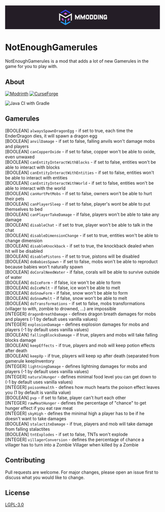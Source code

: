 [![MModding](https://raw.githubusercontent.com/MModding/mmodding.github.io/main/assets/mmodding_dark_banner.png)](https://discord.gg/2Sr83HJpD3)

# NotEnoughGamerules #

NotEnoughGamerules is a mod that adds a lot of new Gamerules in the game for you to play with.

## About

[![Modrinth](https://modrinth-utils.vercel.app/api/badge/versions?id=yyfwBmX3&logo=true&last=true)](https://www.modrinth.com/mod/not-enough-gamerules/versions)
[![CurseForge](http://cf.way2muchnoise.eu/versions/619667.svg)](https://www.curseforge.com/minecraft/mc-mods/not-enough-gamerules-fabric)

![Java CI with Gradle](https://github.com/MModding/NotEnoughGamerules/workflows/Java%20CI%20with%20Gradle/badge.svg?branch=main)

## Gamerules
[BOOLEAN] `alwaysSpawnDragonEgg` - if set to true, each time the EnderDragon dies, it will spawn a dragon egg<br />
[BOOLEAN] `anvilDamage` - if set to false, falling anvils won't damage mobs and players<br />
[BOOLEAN] `canCopperOxide` - if set to false, copper won't be able to oxide, even unwaxed<br />
[BOOLEAN] `canEntityInteractWithBlocks` - if set to false, entities won't be able to interact with blocks<br />
[BOOLEAN] `canEntityInteractWithEntities` - if set to false, entities won't be able to interact with entities<br />
[BOOLEAN] `canEntityInteractWithWorld` - if set to false, entities won't be able to interact with the world<br />
[BOOLEAN] `canHurtPetMobs` - if set to false, owners won't be able to hurt their pets<br />
[BOOLEAN] `canPlayerSleep` - if set to false, player's wont be able to put themselves to bed<br />
[BOOLEAN] `canPlayerTakeDamage` - if false, players won't be able to take any damage<br />
[BOOLEAN] `disableChat` - if set to true, player won't be able to talk in the chat<br />
[BOOLEAN] `disableDimensionChange` - if set to true, entities won't be able to change dimension<br />
[BOOLEAN] `disableKnockback` - if set to true, the knockback dealed when hit will be disabled<br />
[BOOLEAN] `disablePistons` - if set to true, pistons will be disabled<br />
[BOOLEAN] `doBabiesSpawn` - if set to false, mobs won't be able to reproduct because babies won't naturally spawn<br />
[BOOLEAN] `doCoralNeedWater` - if false, corals will be able to survive outside of water<br />
[BOOLEAN] `doIceForm` - if false, ice won't be able to form<br />
[BOOLEAN] `doIceMelt` - if false, ice won't be able to melt<br />
[BOOLEAN] `doSnowForm` - if false, snow won't be able to form<br />
[BOOLEAN] `doSnowMelt` - if false, snow won't be able to melt<br />
[BOOLEAN] `doTransformations` - if set to false, mobs transformations (villager to with, zombie to drowned, ...) are impossible<br />
[INTEGER] `dragonBreathDamage` - defines dragon breath damages for mobs and players (-1 by default uses vanilla values)<br />
[INTEGER] `explosionDamage` - defines explosion damages for mobs and players (-1 by default uses vanilla values)<br />
[BOOLEAN] `fallingBlocksDamage` - if true, players and mobs will take falling blocks damage<br />
[BOOLEAN] `keepEffects` - if true, players and mob will keep potion effects after death<br />
[BOOLEAN] `keepXp` - if true, players will keep xp after death (separated from gamerule keepInventory<br />
[INTEGER] `lightningDamage` - defines lightning damages for mobs and players (-1 by default uses vanilla values)<br />
[INTEGER] `naturalHunger` - defines minimal food level you can get down to (-1 by default uses vanilla values)<br />
[INTEGER] `poisonHealth` - defines how much hearts the poison effect leaves you (1 by default is vanilla value)<br />
[BOOLEAN] `pvp` - if set to false, player can't hurt each other<br />
[INTEGER] `rawMeatHunger` - defines the percentage of "chance" to get hunger effect if you eat raw meat<br />
[INTEGER] `skyHigh` - defines the minimal high a player has to be if he doesn't want to take damages<br />
[BOOLEAN] `stalactiteDamage` - if true, players and mob will take damage from falling stalactites<br />
[BOOLEAN] `tntExplodes` - if set to false, TNTs won't explode<br />
[INTEGER] `villagerConversion` - defines the percentage of chance a villager has to turn into a Zombie Villager when killed by a Zombie<br />

## Contributing
Pull requests are welcome. For major changes, please open an issue first to discuss what you would like to change.

## License
[LGPL-3.0](https://opensource.org/licenses/LGPL-3.0)
